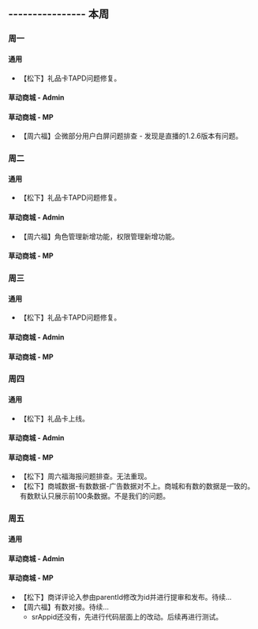 ## ---------------- 本周

### 周一
#### 通用
* 【松下】礼品卡TAPD问题修复。
#### 草动商城 - Admin
#### 草动商城 - MP
* 【周六福】企微部分用户白屏问题排查 - 发现是直播的1.2.6版本有问题。

### 周二
#### 通用
* 【松下】礼品卡TAPD问题修复。
#### 草动商城 - Admin
* 【周六福】角色管理新增功能，权限管理新增功能。
#### 草动商城 - MP

### 周三
#### 通用
* 【松下】礼品卡TAPD问题修复。
#### 草动商城 - Admin
#### 草动商城 - MP

### 周四
#### 通用
* 【松下】礼品卡上线。
#### 草动商城 - Admin
#### 草动商城 - MP
* 【松下】周六福海报问题排查。无法重现。
* 【松下】商城数据-有数数据-广告数据对不上。商城和有数的数据是一致的。有数默认只展示前100条数据。不是我们的问题。

### 周五
#### 通用
#### 草动商城 - Admin
#### 草动商城 - MP
* 【松下】商详评论入参由parentId修改为id并进行提审和发布。待续...
* 【周六福】有数对接。待续...
  - srAppid还没有，先进行代码层面上的改动。后续再进行测试。
